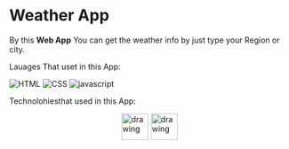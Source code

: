 # Weather App

By this **Web App** You can get the weather info by just type your Region or city.

Lauages That uset in this App:

![HTML](https://img.icons8.com/color/48/000000/html-5--v1.png)
![CSS](https://img.icons8.com/color/48/000000/css3.png)
![javascript](https://img.icons8.com/color/48/000000/javascript--v2.png)


Technolohiesthat used in this App:

<div style="display: flex; justify-content: center; align-items: center; gap: 5px;">
  <img src="https://cdn.worldvectorlogo.com/logos/next-js.svg" alt="drawing" width="48" height="48"/>
<img src="https://axios-http.com/assets/logo.svg" alt="drawing" width="48" height="48"/>
</div>




